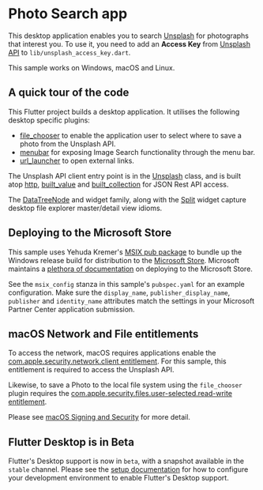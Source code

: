 # Photo Search app

This desktop application enables you to search 
[Unsplash](https://unsplash.com/) for photographs that interest you. 
To use it, you need to add an **Access Key** from 
[Unsplash API](https://unsplash.com/developers) to
`lib/unsplash_access_key.dart`.

This sample works on Windows, macOS and Linux.

## A quick tour of the code

This Flutter project builds a desktop application. It utilises the following
desktop specific plugins:

  - [file_chooser] to enable the application user to select where to save a photo
    from the Unsplash API.
  - [menubar] for exposing Image Search functionality through the menu bar.
  - [url_launcher] to open external links.

The Unsplash API client entry point is in the [Unsplash] class, and is built
atop [http], [built_value] and [built_collection] for JSON Rest API access.

The [DataTreeNode] and widget family, along with the [Split] widget capture
desktop file explorer master/detail view idioms.

## Deploying to the Microsoft Store

This sample uses Yehuda Kremer's [MSIX pub package][msix_pub_package] 
to bundle up the Windows release build for distribution to the 
[Microsoft Store][]. Microsoft maintains a [plethora of documentation][ms_store_publishing_doc] 
on deploying to the Microsoft Store. 

See the `msix_config` stanza in this sample's `pubspec.yaml` for an
example configuration. Make sure the `display_name`, `publisher_display_name`,
`publisher` and `identity_name` attributes match the settings in your 
Microsoft Partner Center application submission.

## macOS Network and File entitlements

To access the network, macOS requires applications enable the
[com.apple.security.network.client entitlement][macOS-client]. For this
sample, this entitlement is required to access the Unsplash API.

Likewise, to save a Photo to the local file system using the `file_chooser` plugin requires the
[com.apple.security.files.user-selected.read-write entitlement][macOS-read-write].

Please see [macOS Signing and Security][macOS-security] for more detail.

## Flutter Desktop is in Beta

Flutter's Desktop support is now in `beta`, with a snapshot available in the 
`stable` channel. Please see the [setup documentation][] for how to configure 
your development environment to enable Flutter's Desktop support.

[DataTreeNode]: lib/src/widgets/data_tree.dart
[Split]: lib/src/widgets/split.dart
[Unsplash]: lib/src/unsplash/unsplash.dart

[built_collection]: https://pub.dev/packages/built_collection
[built_value]: https://pub.dev/packages/built_value
[file_chooser]: https://github.com/google/flutter-desktop-embedding/tree/master/plugins/file_chooser
[flutter_channels]: https://github.com/flutter/flutter/wiki/Flutter-build-release-channels
[http]: https://pub.dev/packages/http
[macOS-client]: https://developer.apple.com/documentation/bundleresources/entitlements/com_apple_security_network_client
[macOS-read-write]: https://developer.apple.com/documentation/bundleresources/entitlements/com_apple_security_files_user-selected_read-write
[macOS-security]: https://github.com/google/flutter-desktop-embedding/blob/master/macOS-Security.md
[menubar]: https://github.com/google/flutter-desktop-embedding/tree/master/plugins/menubar
[setup documentation]: https://flutter.dev/desktop#set-up
[url_launcher]: https://pub.dev/packages/url_launcher

[msix_pub_package]: https://pub.dev/packages/msix
[Microsoft Store]: https://www.microsoft.com/en-au/p/flutter-desktop-photo-search/9nh719dxcpj4
[ms_store_publishing_doc]: https://docs.microsoft.com/en-us/windows/uwp/publish/
